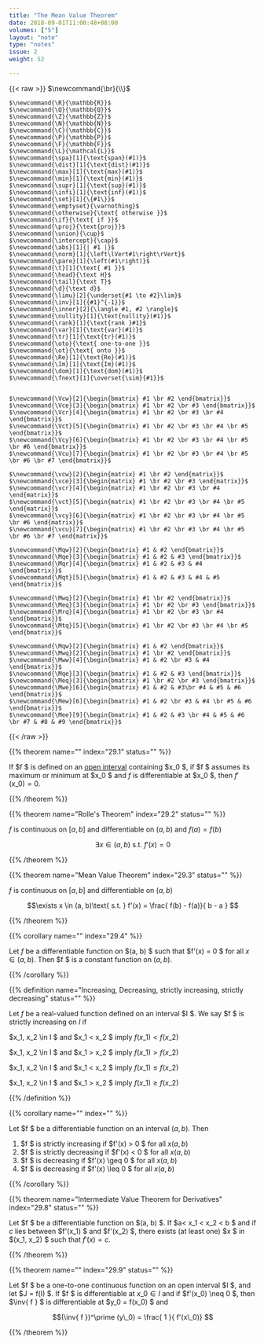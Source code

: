 ```yaml
---
title: "The Mean Value Theorem"
date: 2018-09-01T11:00:48+08:00
volumes: ["5"]
layout: "note"
type: "notes"
issue: 2
weight: 52

---
```


<!--more-->

<div class="latex-macros">
  {{< raw >}}
    $\newcommand{\br}{\\}$

    $\newcommand{\R}{\mathbb{R}}$
    $\newcommand{\Q}{\mathbb{Q}}$
    $\newcommand{\Z}{\mathbb{Z}}$
    $\newcommand{\N}{\mathbb{N}}$
    $\newcommand{\C}{\mathbb{C}}$
    $\newcommand{\P}{\mathbb{P}}$
    $\newcommand{\F}{\mathbb{F}}$
    $\newcommand{\L}{\mathcal{L}}$
    $\newcommand{\spa}[1]{\text{span}(#1)}$
    $\newcommand{\dist}[1]{\text{dist}(#1)}$
    $\newcommand{\max}[1]{\text{max}(#1)}$
    $\newcommand{\min}[1]{\text{min}(#1)}$
    $\newcommand{\supr}[1]{\text{sup}(#1)}$
    $\newcommand{\infi}[1]{\text{inf}(#1)}$
    $\newcommand{\set}[1]{\{#1\}}$
    $\newcommand{\emptyset}{\varnothing}$
    $\newcommand{\otherwise}{\text{ otherwise }}$
    $\newcommand{\if}{\text{ if }}$
    $\newcommand{\proj}{\text{proj}}$
    $\newcommand{\union}{\cup}$
    $\newcommand{\intercept}{\cap}$
    $\newcommand{\abs}[1]{| #1 |}$
    $\newcommand{\norm}[1]{\left\lVert#1\right\rVert}$
    $\newcommand{\pare}[1]{\left(#1\right)}$
    $\newcommand{\t}[1]{\text{ #1 }}$
    $\newcommand{\head}{\text H}$
    $\newcommand{\tail}{\text T}$
    $\newcommand{\d}{\text d}$
    $\newcommand{\limu}[2]{\underset{#1 \to #2}\lim}$
    $\newcommand{\inv}[1]{{#1}^{-1}}$
    $\newcommand{\inner}[2]{\langle #1, #2 \rangle}$
    $\newcommand{\nullity}[1]{\text{nullity}(#1)}$
    $\newcommand{\rank}[1]{\text{rank }#1}$
    $\newcommand{\var}[1]{\text{var}(#1)}$
    $\newcommand{\tr}[1]{\text{tr}(#1)}$
    $\newcommand{\oto}{\text{ one-to-one }}$
    $\newcommand{\ot}{\text{ onto }}$
    $\newcommand{\Re}[1]{\text{Re}(#1)}$
    $\newcommand{\Im}[1]{\text{Im}(#1)}$
    $\newcommand{\dom}[1]{\text{dom}(#1)}$
    $\newcommand{\fnext}[1]{\overset{\sim}{#1}}$


    $\newcommand{\Vcw}[2]{\begin{bmatrix} #1 \br #2 \end{bmatrix}}$
    $\newcommand{\Vce}[3]{\begin{bmatrix} #1 \br #2 \br #3 \end{bmatrix}}$
    $\newcommand{\Vcr}[4]{\begin{bmatrix} #1 \br #2 \br #3 \br #4 \end{bmatrix}}$
    $\newcommand{\Vct}[5]{\begin{bmatrix} #1 \br #2 \br #3 \br #4 \br #5 \end{bmatrix}}$
    $\newcommand{\Vcy}[6]{\begin{bmatrix} #1 \br #2 \br #3 \br #4 \br #5 \br #6 \end{bmatrix}}$
    $\newcommand{\Vcu}[7]{\begin{bmatrix} #1 \br #2 \br #3 \br #4 \br #5 \br #6 \br #7 \end{bmatrix}}$

    $\newcommand{\vcw}[2]{\begin{matrix} #1 \br #2 \end{matrix}}$
    $\newcommand{\vce}[3]{\begin{matrix} #1 \br #2 \br #3 \end{matrix}}$
    $\newcommand{\vcr}[4]{\begin{matrix} #1 \br #2 \br #3 \br #4 \end{matrix}}$
    $\newcommand{\vct}[5]{\begin{matrix} #1 \br #2 \br #3 \br #4 \br #5 \end{matrix}}$
    $\newcommand{\vcy}[6]{\begin{matrix} #1 \br #2 \br #3 \br #4 \br #5 \br #6 \end{matrix}}$
    $\newcommand{\vcu}[7]{\begin{matrix} #1 \br #2 \br #3 \br #4 \br #5 \br #6 \br #7 \end{matrix}}$

    $\newcommand{\Mqw}[2]{\begin{bmatrix} #1 & #2 \end{bmatrix}}$
    $\newcommand{\Mqe}[3]{\begin{bmatrix} #1 & #2 & #3 \end{bmatrix}}$
    $\newcommand{\Mqr}[4]{\begin{bmatrix} #1 & #2 & #3 & #4 \end{bmatrix}}$
    $\newcommand{\Mqt}[5]{\begin{bmatrix} #1 & #2 & #3 & #4 & #5 \end{bmatrix}}$

    $\newcommand{\Mwq}[2]{\begin{bmatrix} #1 \br #2 \end{bmatrix}}$
    $\newcommand{\Meq}[3]{\begin{bmatrix} #1 \br #2 \br #3 \end{bmatrix}}$
    $\newcommand{\Mrq}[4]{\begin{bmatrix} #1 \br #2 \br #3 \br #4 \end{bmatrix}}$
    $\newcommand{\Mtq}[5]{\begin{bmatrix} #1 \br #2 \br #3 \br #4 \br #5 \end{bmatrix}}$

    $\newcommand{\Mqw}[2]{\begin{bmatrix} #1 & #2 \end{bmatrix}}$
    $\newcommand{\Mwq}[2]{\begin{bmatrix} #1 \br #2 \end{bmatrix}}$
    $\newcommand{\Mww}[4]{\begin{bmatrix} #1 & #2 \br #3 & #4 \end{bmatrix}}$
    $\newcommand{\Mqe}[3]{\begin{bmatrix} #1 & #2 & #3 \end{bmatrix}}$
    $\newcommand{\Meq}[3]{\begin{bmatrix} #1 \br #2 \br #3 \end{bmatrix}}$
    $\newcommand{\Mwe}[6]{\begin{bmatrix} #1 & #2 & #3\br #4 & #5 & #6 \end{bmatrix}}$
    $\newcommand{\Mew}[6]{\begin{bmatrix} #1 & #2 \br #3 & #4 \br #5 & #6 \end{bmatrix}}$
    $\newcommand{\Mee}[9]{\begin{bmatrix} #1 & #2 & #3 \br #4 & #5 & #6 \br #7 & #8 & #9 \end{bmatrix}}$
  {{< /raw >}}
</div>

{{% theorem name="" index="29.1" status="" %}}

If $f $ is defined on an <u>open interval</u> containing $x\_0 $, if $f $ assumes its maximum or minimum at $x\_0 $ and $f$ is differentiable at $x\_0 $, then $f'(x\_0) = 0$.

{{% /theorem %}}

{{% theorem name="Rolle's Theorem" index="29.2" status="" %}}

$f$ is continuous on $[ a, b ]$ and differentiable on $(a, b)$ and $f(a) = f(b)$

$$\exists x \in (a, b)\text{ s.t. }f'(x) = 0 $$

{{% /theorem %}}

{{% theorem name="Mean Value Theorem" index="29.3" status="" %}}

$f$ is continuous on $[ a, b ]$ and differentiable on $(a, b)$

$$\exists x \in (a, b)\text{ s.t. } f'(x) = \frac{ f(b) - f(a)}{ b - a } $$

{{% /theorem %}}

{{% corollary name="" index="29.4" %}}

Let $f$ be a differentiable function on $(a, b) $ such that $f'(x) = 0 $ for all $x \in (a, b)$. Then $f $ is a constant function on $(a, b)$.

{{% /corollary %}}

{{% definition name="Increasing, Decreasing, strictly increasing, strictly decreasing" status="" %}}

Let $f$ be a real-valued function defined on an interval $I $. We say $f $ is strictly increasing on $I$ if

$x\_1, x\_2 \in I $ and $x\_1 < x\_2 $ imply $f(x\_1) < f(x\_2)$

$x\_1, x\_2 \in I $ and $x\_1 > x\_2 $ imply $f(x\_1) > f(x\_2)$

$x\_1, x\_2 \in I $ and $x\_1 < x\_2 $ imply $f(x\_1) \leq f(x\_2)$

$x\_1, x\_2 \in I $ and $x\_1 > x\_2 $ imply $f(x\_1) \geq f(x\_2)$

{{% /definition %}}

{{% corollary name="" index="" %}}

Let $f $ be a differentiable function on an interval $(a, b)$. Then
1. $f $ is strictly increasing if $f'(x) > 0 $ for all $x(a, b)$
2. $f $ is strictly decreasing if $f'(x) < 0 $ for all $x(a, b)$
3. $f $ is decreasing if $f'(x) \geq 0 $ for all $x(a, b)$
4. $f $ is decreasing if $f'(x) \leq 0 $ for all $x(a, b)$

{{% /corollary %}}

{{% theorem name="Intermediate Value Theorem for Derivatives" index="29.8" status="" %}}

Let $f $ be a differentiable function on $(a, b) $. If $a< x\_1 < x\_2 < b $ and if $c$ lies between $f'(x\_1) $ and $f'(x\_2) $, there exists (at least one) $x $ in $(x\_1, x\_2) $ such that $f'(x) = c$.

{{% /theorem %}}

{{% theorem name="" index="29.9" status="" %}}

Let $f $ be a one-to-one continuous function on an open interval $I $, and let $J = f(I) $. If $f $ is differentiable at $x\_0 \in I$ and if $f'(x\_0) \neq 0 $, then $\inv{ f } $ is differentiable at $y\_0 = f(x\_0) $ and

$$(\inv{ f })^\prime (y\_0) = \frac{ 1 }{ f'(x\_0)} $$

{{% /theorem %}}
